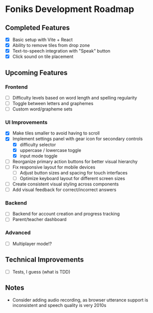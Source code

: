 # Foniks Development Roadmap

## Completed Features
- [x] Basic setup with Vite + React
- [x] Ability to remove tiles from drop zone
- [x] Text-to-speech integration with "Speak" button
- [x] Click sound on tile placement

## Upcoming Features
### Frontend
- [ ] Difficulty levels based on word length and spelling regularity
- [ ] Toggle between letters and graphemes
- [ ] Custom word/grapheme sets

### UI Improvements
- [x] Make tiles smaller to avoid having to scroll
- [x] Implement settings panel with gear icon for secondary controls
  - [x] difficulty selector
  - [x] uppercase / lowercase toggle
  - [x] input mode toggle
- [ ] Reorganize primary action buttons for better visual hierarchy
- [ ] Fix responsive layout for mobile devices
  - [ ] Adjust button sizes and spacing for touch interfaces
  - [ ] Optimize keyboard layout for different screen sizes
- [ ] Create consistent visual styling across components
- [ ] Add visual feedback for correct/incorrect answers

### Backend
- [ ] Backend for account creation and progress tracking
- [ ] Parent/teacher dashboard

### Advanced
- [ ] Multiplayer mode!?

## Technical Improvements
- [ ] Tests, I guess (what is TDD)

## Notes
- Consider adding audio recording, as browser utterance support is inconsistent and speech quality is very 2010s
